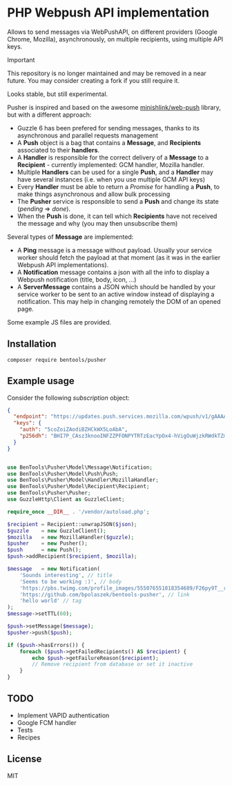 PHP Webpush API implementation
=========

Allows to send messages via WebPushAPI, on different providers (Google Chrome, Mozilla), asynchronously, on multiple recipients, using multiple API keys.

> [!IMPORTANT]  
> This repository is no longer maintained and may be removed in a near future. You may consider creating a fork if you still require it.
  
Looks stable, but still experimental.

Pusher is inspired and based on the awesome [minishlink/web-push](https://github.com/web-push-libs/web-push-php) library, but with a different approach:
* Guzzle 6 has been prefered for sending messages, thanks to its asynchronous and parallel requests management
* A **Push** object is a bag that contains a **Message**, and **Recipients** associated to their **handlers**.
* A **Handler** is responsible for the correct delivery of a **Message** to a **Recipient** - currently implemented: GCM handler, Mozilla handler.
* Multiple **Handlers** can be used for a single **Push**, and a **Handler** may have several  instances (i.e. when you use multiple GCM API keys)
* Every **Handler** must be able to return a _Promise_ for handling a **Push**, to make things asynchronous and allow bulk processing
* The **Pusher** service is responsible to send a **Push** and change its state (_pending_ => _done_).
* When the **Push** is done, it can tell which **Recipients** have not received the message and why (you may then unsubscribe them)

Several types of **Message** are implemented:
* A **Ping** message is a message without payload. Usually your service worker should fetch the payload at that moment (as it was in the earlier Webpush API implementations).
* A **Notification** message contains a json with all the info to display a Webpush notification (title, body, icon, ...)
* A **ServerMessage** contains a JSON which should be handled by your service worker to be sent to an active window instead of displaying a notification. This may help in changing remotely the DOM of an opened page.

Some example JS files are provided.

Installation
-----
`composer require bentools/pusher`


Example usage
---------
Consider the following _subscription_ object:
```json
{
  "endpoint": "https://updates.push.services.mozilla.com/wpush/v1/gAAAAABYmwfiuCps0P3TPZXSNc8aWol6_2Nqu0VVY6lpJ_xsIrtC8YyfPz_XnobR_Wh2PezdDZFonsfoezNsXykv4",
  "keys": {
    "auth": "5coZoiZAodiBZHCkWX5LoAbA",
    "p256dh": "BHI7P_CAsz3knooINFZZPFONPYTRTzEacYpOx4-hVigOuWjzkRWdkTZmmrAI3U11_z-lU"
  }
}
```

```php

use BenTools\Pusher\Model\Message\Notification;
use BenTools\Pusher\Model\Push\Push;
use BenTools\Pusher\Model\Handler\MozillaHandler;
use BenTools\Pusher\Model\Recipient\Recipient;
use BenTools\Pusher\Pusher;
use GuzzleHttp\Client as GuzzleClient;

require_once __DIR__ . '/vendor/autoload.php';

$recipient = Recipient::unwrapJSON($json);
$guzzle    = new GuzzleClient();
$mozilla   = new MozillaHandler($guzzle);
$pusher    = new Pusher();
$push      = new Push();
$push->addRecipient($recipient, $mozilla);

$message   = new Notification(
    'Sounds interesting', // title
    'Seems to be working :)', // body
    'https://pbs.twimg.com/profile_images/555076551818354689/F26py9T__reasonably_small.png', // icon
    'https://github.com/bpolaszek/bentools-pusher', // link
    'hello world' // tag
);
$message->setTTL(60);

$push->setMessage($message);
$pusher->push($push);

if ($push->hasErrors()) {
    foreach ($push->getFailedRecipients() AS $recipient) {
        echo $push->getFailureReason($recipient);
        // Remove recipient from database or set it inactive
    }
}


```

TODO
-------
* Implement VAPID authentication
* Google FCM handler
* Tests
* Recipes


License
-------
MIT

